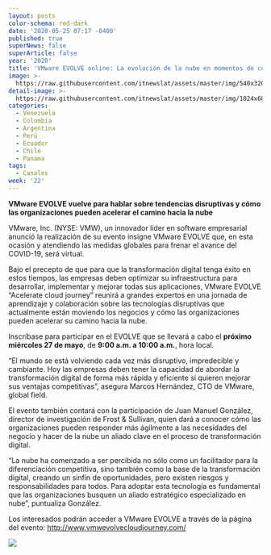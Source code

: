 ```yaml
---
layout: posts
color-schema: red-dark
date: '2020-05-25 07:17 -0400'
published: true
superNews: false
superArticle: false
year: '2020'
title: 'VMware EVOLVE online: La evolución de la nube en momentos de coyuntura global'
image: >-
  https://raw.githubusercontent.com/itnewslat/assets/master/img/540x320/vmware-envolve-p.jpg
detail-image: >-
  https://raw.githubusercontent.com/itnewslat/assets/master/img/1024x680/vmware-envolve-g.jpg
categories:
  - Venezuela
  - Colombia
  - Argentina
  - Perú
  - Ecuador
  - Chile
  - Panama
tags:
  - Canales
week: '22'
---
```

**VMware EVOLVE vuelve para hablar sobre tendencias disruptivas y cómo las organizaciones pueden acelerar el camino hacia la nube**

VMware, Inc. (NYSE: VMW), un innovador líder en software empresarial anunció la realización de su evento insigne VMware EVOLVE que, en esta ocasión y atendiendo las medidas globales para frenar el avance del COVID-19, será virtual. 

Bajo el precepto de que para que la transformación digital tenga éxito en estos tiempos, las empresas deben optimizar su infraestructura para desarrollar, implementar y mejorar todas sus aplicaciones, VMware EVOLVE “Acelerate cloud journey” reunirá a grandes expertos en una jornada de aprendizaje y colaboración sobre las tecnologías disruptivas que actualmente están moviendo los negocios y cómo las organizaciones pueden acelerar su camino hacia la nube. 

Inscríbase para participar en el EVOLVE que se llevará a cabo el **próximo miércoles 27 de mayo**, de **9:00 a.m. a 10:00 a.m.**, hora local. 

“El mundo se está volviendo cada vez más disruptivo, impredecible y cambiante. Hoy las empresas deben tener la capacidad de abordar la transformación digital de forma más rápida y eficiente si quieren mejorar sus ventajas competitivas”, asegura Marcos Hernández, CTO de VMware, global field.

El evento también contará con la participación de Juan Manuel González, director de investigación de Frost & Sullivan, quien dará a conocer cómo las organizaciones pueden responder más ágilmente a las necesidades del negocio y hacer de la nube un aliado clave en el proceso de transformación digital. 

“La nube ha comenzado a ser percibida no sólo como un facilitador para la diferenciación competitiva, sino también como la base de la transformación digital, creando un sinfín de oportunidades, pero existen riesgos y responsabilidades para todos. Para adoptar esta tecnología es fundamental que las organizaciones busquen un aliado estratégico especializado en nube”, puntualiza González.

Los interesados podrán acceder a VMware EVOLVE a través de la página del evento: http://www.vmwevolvecloudjourney.com/

<img src="https://tracker.metricool.com/c3po.jpg?hash=56f88a41e39ab42c063cc51676587a04"/>